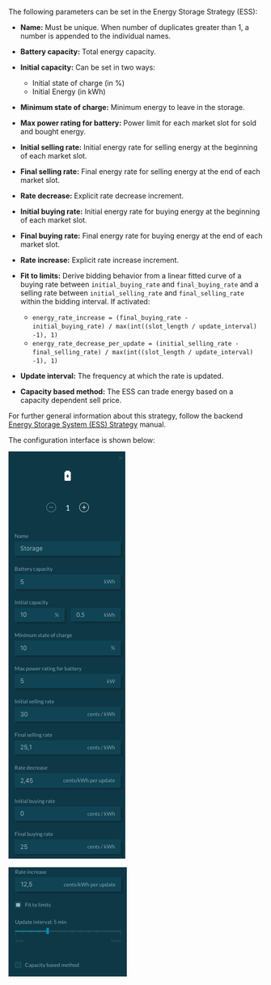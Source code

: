 The following parameters can be set in the Energy Storage Strategy (ESS):

- **Name:** Must be unique. When number of duplicates greater than 1, a number is appended to the individual names.

- **Battery capacity:** Total energy capacity.

- **Initial capacity:** Can be set in two ways:
    - Initial state of charge (in %)
    - Initial Energy (in kWh)
- **Minimum state of charge:** Minimum energy to leave in the storage.

- **Max power rating for battery:** Power limit for each market slot for sold and bought energy.

- **Initial selling rate:** Initial energy rate for selling energy at the beginning of each market slot.

- **Final selling rate:** Final energy rate for selling energy at the end of each market slot.

- **Rate decrease:** Explicit rate decrease increment.

- **Initial buying rate:** Initial energy rate for buying energy at the beginning of each market slot.

- **Final buying rate:** Final energy rate for buying energy at the end of each market slot.

- **Rate increase:** Explicit rate increase increment.

- **Fit to limits:** Derive bidding behavior from a linear fitted curve of a buying rate between `initial_buying_rate` and `final_buying_rate` and a selling rate between `initial_selling_rate` and `final_selling_rate` within the bidding interval. If activated: 
    - `energy_rate_increase = (final_buying_rate - initial_buying_rate) / max(int((slot_length / update_interval) -1), 1)`
    - `energy_rate_decrease_per_update = (initial_selling_rate - final_selling_rate) / max(int((slot_length / update_interval) -1), 1)`

- **Update interval:** The frequency at which the rate is updated. 
- **Capacity based method:** The ESS can trade energy based on a capacity dependent sell price.

For further general information about this strategy, follow the backend [Energy Storage System (ESS) Strategy](ess-strategy.md) manual.

The configuration interface is shown below:

![img](img\storage-1.png)

![img](img\storage-2.png)